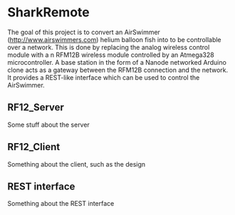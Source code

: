 SharkRemote
===========

The goal of this project is to convert an AirSwimmer (http://www.airswimmers.com) helium balloon fish into to be controllable over a network. This is done by replacing the analog wireless control module with a n RFM12B wireless module controlled by an Atmega328 microcontroller. A base station in the form of a Nanode networked Arduino clone acts as a gateway between the RFM12B connection and the network. It provides a REST-like interface which can be used to control the AirSwimmer. 

RF12_Server
-----------

Some stuff about the server

RF12_Client
-----------

Something about the client, such as the design

REST interface
--------------

Something about the REST interface
